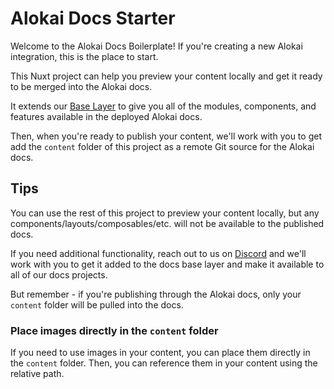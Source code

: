 # Alokai Docs Starter

Welcome to the Alokai Docs Boilerplate! If you're creating a new Alokai integration, this is the place to start. 

This Nuxt project can help you preview your content locally and get it ready to be merged into the Alokai docs.

It extends our [Base Layer](https://docs.vuestorefront.io/community/contributing/docs/base-layer) to give you all of the modules, components, and features available in the deployed Alokai docs.

Then, when you're ready to publish your content, we'll work with you to get add the `content` folder of this project as a remote Git source for the Alokai docs.

## Tips

You can use the rest of this project to preview your content locally, but any components/layouts/composables/etc. will not be available to the published docs.

If you need additional functionality, reach out to us on [Discord](https://discord.vuestorefront.io) and we'll work with you to get it added to the docs base layer and make it available to all of our docs projects.

But remember - if you're publishing through the Alokai docs, only your `content` folder will be pulled into the docs.

### Place images directly in the `content` folder

If you need to use images in your content, you can place them directly in the `content` folder. Then, you can reference them in your content using the relative path.

